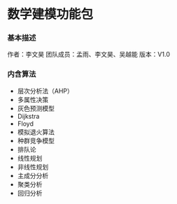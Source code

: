 # 数学建模功能包
### 基本描述
作者：李文昊
团队成员：孟雨、李文昊、吴越能
版本：V1.0

### 内含算法
- 层次分析法（AHP）
- 多属性决策
- 灰色预测模型
- Dijkstra
- Floyd
- 模拟退火算法
- 种群竞争模型
- 排队论
- 线性规划
- 非线性规划
- 主成分分析
- 聚类分析
- 回归分析
